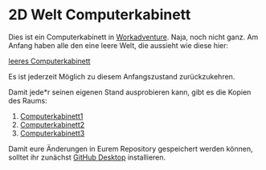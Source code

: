 # 2D Welt Computerkabinett
Dies ist ein Computerkabinett in [Workadventure](https://workadventu.re "Website des Softwareerfinders"). Naja, noch nicht ganz. Am Anfang haben alle den eine leere Welt, die aussieht wie diese hier: 

[leeres Computerkabinett](https://play.world.dezentrale.cloud/_/global/digitales-rathaus.github.io/Computerkabinett/map.json) 

Es ist jederzeit Möglich zu diesem Anfangszustand zurückzukehren.

Damit jede*r seinen eigenen Stand ausprobieren kann, gibt es die Kopien des Raums:
1. [Computerkabinett1](https://play.world.dezentrale.cloud/_/global/digitales-rathaus.github.io/Computerkabinett1/map.json)
2. [Computerkabinett2](https://play.world.dezentrale.cloud/_/global/digitales-rathaus.github.io/Computerkabinett2/map.json)
3. [Computerkabinett3](https://play.world.dezentrale.cloud/_/global/digitales-rathaus.github.io/Computerkabinett3/map.json)

Damit eure Änderungen in Eurem Repository gespeichert werden können, solltet ihr zunächst [GitHub Desktop](https://desktop.github.com) installieren.
